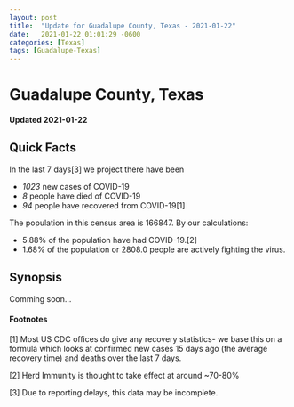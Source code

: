 ```yaml
---
layout: post
title:  "Update for Guadalupe County, Texas - 2021-01-22"
date:   2021-01-22 01:01:29 -0600
categories: [Texas]
tags: [Guadalupe-Texas]
---
```


# Guadalupe County, Texas
#### Updated 2021-01-22

## Quick Facts

In the last 7 days[3] we project there have been
- *1023* new cases of COVID-19
- *8* people have died of COVID-19
- *94* people have recovered from COVID-19[1]

The population in this census area is 166847. By our calculations:
- 5.88% of the population have had COVID-19.[2]
- 1.68% of the population or 2808.0 people are actively fighting the virus.

## Synopsis

Comming soon...


#### Footnotes

[1] Most US CDC offices do give any recovery statistics- we base this on a formula which looks at confirmed new cases
15 days ago (the average recovery time) and deaths over the last 7 days.

[2] Herd Immunity is thought to take effect at around ~70-80%

[3] Due to reporting delays, this data may be incomplete.
 
    